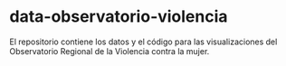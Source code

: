 # data-observatorio-violencia
El repositorio contiene los datos y el código para las visualizaciones del Observatorio Regional de la Violencia contra la mujer.
